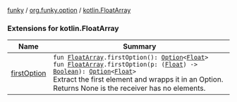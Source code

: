 [funky](../../index.md) / [org.funky.option](../index.md) / [kotlin.FloatArray](.)

### Extensions for kotlin.FloatArray

| Name | Summary |
|---|---|
| [firstOption](first-option.md) | `fun `[`FloatArray`](https://kotlinlang.org/api/latest/jvm/stdlib/kotlin/-float-array/index.html)`.firstOption(): `[`Option`](../-option/index.md)`<`[`Float`](https://kotlinlang.org/api/latest/jvm/stdlib/kotlin/-float/index.html)`>`<br>`fun `[`FloatArray`](https://kotlinlang.org/api/latest/jvm/stdlib/kotlin/-float-array/index.html)`.firstOption(p: (`[`Float`](https://kotlinlang.org/api/latest/jvm/stdlib/kotlin/-float/index.html)`) -> `[`Boolean`](https://kotlinlang.org/api/latest/jvm/stdlib/kotlin/-boolean/index.html)`): `[`Option`](../-option/index.md)`<`[`Float`](https://kotlinlang.org/api/latest/jvm/stdlib/kotlin/-float/index.html)`>`<br>Extract the first element and wrapps it in an Option. Returns None is the receiver has no elements. |
